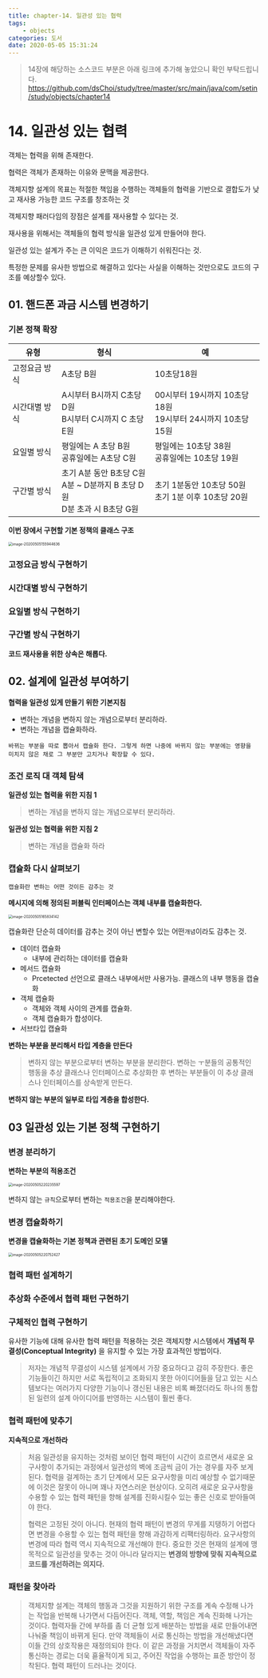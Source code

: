 ```yaml
---
title: chapter-14. 일관성 있는 협력
tags:
	- objects
categories: 도서
date: 2020-05-05 15:31:24
---
```


> 14장에 해당하는 소스코드 부분은 아래 링크에 추가해 놓았으니 확인 부탁드립니다. 
> https://github.com/dsChoi/study/tree/master/src/main/java/com/setin/study/objects/chapter14

# 14. 일관성 있는 협력

객체는 협력을 위해 존재한다.

협력은 객체가 존재하는 이유와 문맥을 제공한다.

객체지향 설계의 목표는 적절한 책임을 수행하는 객체들의 협력을 기반으로 결합도가 낮고 재사용 가능한 코드 구조를 창조하는 것

객체지향 패러다임의 장점은 설계를 재사용할 수 있다는 것. 

재사용을 위해서는 객체들의 협력 방식을 일관성 있게 만들어야 한다. 

일관성 있는 설계가 주는 큰 이익은 코드가 이해하기 쉬워진다는 것. 

특정한 문제를 유사한 방법으로 해결하고 있다는 사실을 이해하는 것만으로도 코드의 구조를 예상할수 있다.





## 01. 핸드폰 과금 시스템 변경하기

### 기본 정책 확장

| 유형          | 형식                                                         | 예                                                           |
| ------------- | ------------------------------------------------------------ | ------------------------------------------------------------ |
| 고정요금 방식 | A초당 B원                                                    | 10초당18원                                                   |
| 시간대별 방식 | A시부터 B시까지 C초당 D원 <br>B시부터 C시까지 C 초당 E원     | 00시부터 19시까지 10초당 18원<br>19시부터 24시까지 10초당 15원 |
| 요일별 방식   | 평일에는 A 초당 B원 <br>공휴일에는 A초당 C원                 | 평일에는 10초당 38원<br>공휴일에는 10초당 19원               |
| 구간별 방식   | 초기 A분 동안 B초당 C원 <br>A분 ~ D분까지 B 초당 D 원 <br>D분 초과 시 B초당 G원 | 초기 1분동안 10초당 50원 <br>  초기 1분 이후 10초당 20원     |



**이번 장에서 구현할 기본 정책의 클래스 구조**

<img src="objects-14/image-20200505155944636.png" alt="image-20200505155944636" style="zoom:50%;" />





### 고정요금 방식 구현하기

### 시간대별 방식 구현하기

### 요일별 방식 구현하기

### 구간별 방식 구현하기



**코드 재사용을 위한 상속은 해롭다.**

> 



## 02. 설계에 일관성 부여하기

**협력을 일관성 있게 만들기 위한 기본지침**

* 변하는 개념을 변하지 않는 개념으로부터 분리하라.
* 변하는 개념을 캡슐화하라.

`바뀌는 부분을 따로 뽑아서 캡슐화 한다. 그렇게 하면 나중에 바뀌지 않는 부분에는 영향을 미치지 않은 채로 그 부분만 고치거나 확장할 수 있다.`



### 조건 로직 대 객체 탐색

**일관성 있는 협력을 위한 지침 1**

> 변하는 개념을 변하지 않는 개념으로부터 분리하라.

**일관성 있는 협력을 위한 지침 2**

> 변하는 개념을 캡슐화 하라

### 캡슐화 다시 살펴보기

`캡슐화란 변하는 어떤 것이든 감추는 것`



**메시지에 의해 정의된 퍼블릭 인터페이스는 객체 내부를 캡슐화한다.**

<img src="objects-14/image-20200505165834142.png" alt="image-20200505165834142" style="zoom:50%" />



캡슐화란 단순히 데이터를 감추는 것이 아닌 변할수 있는 어떤`개념`이라도 감추는 것.



* 데이터 캡슐화
  * 내부에 관리하는 데이터를 캡슐화
* 메서드 캡슐화
  * Prcetected 선언으로 클래스 내부에서만 사용가능. 클래스의 내부 행동을 캡슐화
* 객체 캡슐화
  * 객체와 객체 사이의 관계를 캡슐화. 
  * 객체 캡슐화가 합성이다. 
* 서브타입 캡슐화



**변하는 부분을 분리해서 타입 계층을 만든다**

> 변하지 않는 부분으로부터 변하는 부분을 분리한다. 변하는 ㅜ분들의 공통적인 행동을 추상 클래스나 인터페이스로 추상화한 후 변하는 부분들이 이 추상 클래스나 인터페이스를 상속받게 만든다.

**변하지 않는 부분의 일부로 타입 계층을 합성한다.**

> 



## 03 일관성 있는 기본 정책 구현하기

### 변경 분리하기

**변하는 부분의 적용조건**

<img src="objects-14/image-20200505220235597.png" alt="image-20200505220235597" style="zoom:50%" />

변하지 않는 `규칙`으로부터 변하는 `적용조건`을 분리해야한다.



### 변경 캡슐화하기



**변경을 캡슐화하는 기본 정책과 관련된 초기 도메인 모델**

<img src="objects-14/image-20200505220752427.png" alt="image-20200505220752427" style="zoom:50%" />





### 협력 패턴 설계하기



### 추상화 수준에서 협력 패턴 구현하기



### 구체적인 협력 구현하기

유사한 기능에 대해 유사한 협력 패턴을 적용하는 것은 객체지향 시스템에서 **개념적 무결성(Conceptual Integrity)** 을 유지할 수 있는 가장 효과적인 방법이다. 

> 저자는 개념적 무결성이 시스템 설계에서 가장 중요하다고 감히 주장한다. 좋은 기능들이긴 하지만 서로 독립적이고 조화되지 못한 아이디어들을 담고 있는 시스템보다는 여러가지 다양한 기능이나 갱신된 내용은 비록 빠졌더라도 하나의 통합된 일련의 설계 아이디어를 반영하는 시스템이 훨씬 좋다.

### 협력 패턴에 맞추기

**지속적으로 개선하라**

> 처음 일관성을 유지하는 것처럼 보이던 협력 패턴이 시간이 흐르면서 새로운 요구사항이 추가되는 과정에서 일관성의 벽에 조금씩 금이 가는 경우를 자주 보게 된다. 협력을 걸계하는 초기 단계에서 모든 요구사항을 미리 예상할 수 없기때문에 이것은 잘못이 아니며 꽤나 자연스러운 현상이다. 오히려 새로운 요구사항을 수용할 수 있는 협력 패턴을 향해 설계를 진화시킬수 있는 좋은 신호로 받아들여야 한다. 
>
> 협력은 고정된 것이 아니다. 현재의 협력 패턴이 변경의 무게를 지탱하기 어렵다면 변경을 수용할 수 있는 협력 패턴을 향해 과감하게 리팩터링하라. 요구사항의 변경에 따라 협력 역시 지속적으로 개선해야 한다. 중요한 것은 현재의 설계에 맹목적으로 일관성을 맞추는 것이 아니라 달라지는 **변경의 방향에 맞춰 지속적으로 코드를 개선하려는 의지다.**

### 패턴을 찾아라

> 객체지향 설계는 객체의 행동과 그것을 지원하기 위한 구조를 계속 수정해 나가는 작업을 반복해 나가면서 다듬어진다. 객체, 역할, 책임은 계속 진화해 나가는 것이다. 협력자들 간에 부하를 좀 더 균형 있게 배분하는 방법을 새로 만들어내면 나눠줄 책임이 바뀌게 된다. 만약 객체들이 서로 통신하는 방법을 개선해냈다면 이들 간의 상호작용은 재정의되야 한다. 이 같은 과정을 거치면서 객체들이 자주 통신하는 경로는 더욱 횯율적이게 되고, 주어진 작업을 수행하는 표준 방안이 정착된다. 협력 패턴이 드러나는 것이다.